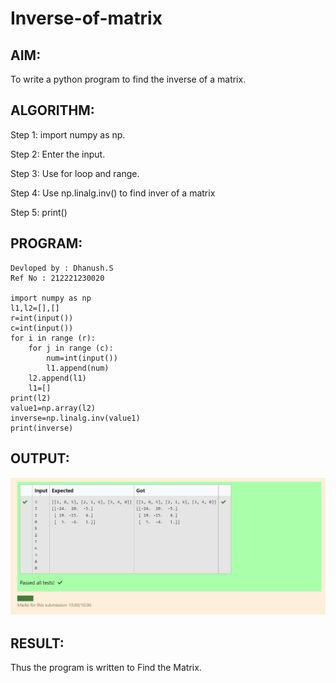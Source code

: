 # Inverse-of-matrix

## AIM:
To write a python program to find the inverse of a matrix.

## ALGORITHM:
Step 1:
import numpy as np.

Step 2:
Enter the input.

Step 3:
Use for loop and range.

Step 4:
Use np.linalg.inv() to find inver of a matrix

Step 5:
print()


## PROGRAM:
```
Devloped by : Dhanush.S
Ref No : 212221230020

import numpy as np
l1,l2=[],[]
r=int(input())
c=int(input())
for i in range (r):
    for j in range (c):
        num=int(input())
        l1.append(num)
    l2.append(l1)
    l1=[]
print(l2)
value1=np.array(l2)
inverse=np.linalg.inv(value1)
print(inverse)

```
## OUTPUT:
![gitlogo](IOFMS.png)

## RESULT:
Thus the program is written to Find the Matrix.
